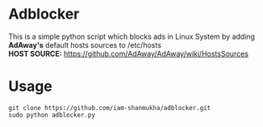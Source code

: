 # Adblocker

This is a simple python script which blocks ads in Linux System by adding **AdAway's** default hosts sources to /etc/hosts </br>
**HOST SOURCE:** https://github.com/AdAway/AdAway/wiki/HostsSources


# Usage
`git clone https://github.com/iam-shanmukha/adblocker.git` </br>
`sudo python adblocker.py`
